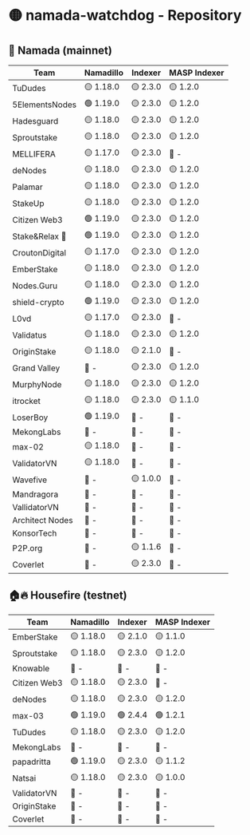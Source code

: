 # 🟡 namada-watchdog - Repository

## 🚀 Namada (mainnet)

| Team | Namadillo | Indexer | MASP Indexer |
|-|-|-|-|
| TuDudes | 🟡 1.18.0 | 🟡 2.3.0 | 🟡 1.2.0 |
| 5ElementsNodes | 🟢 1.19.0 | 🟡 2.3.0 | 🟡 1.2.0 |
| Hadesguard | 🟡 1.18.0 | 🟡 2.3.0 | 🟡 1.2.0 |
| Sproutstake | 🟡 1.18.0 | 🟡 2.3.0 | 🟡 1.2.0 |
| MELLIFERA | 🟡 1.17.0 | 🟡 2.3.0 | 🔴 - |
| deNodes | 🟡 1.18.0 | 🟡 2.3.0 | 🟡 1.2.0 |
| Palamar | 🟡 1.18.0 | 🟡 2.3.0 | 🟡 1.2.0 |
| StakeUp | 🟡 1.18.0 | 🟡 2.3.0 | 🟡 1.2.0 |
| Citizen Web3 | 🟢 1.19.0 | 🟡 2.3.0 | 🟡 1.2.0 |
| Stake&Relax 🦥 | 🟢 1.19.0 | 🟡 2.3.0 | 🟡 1.2.0 |
| CroutonDigital | 🟡 1.17.0 | 🟡 2.3.0 | 🟡 1.2.0 |
| EmberStake | 🟡 1.18.0 | 🟡 2.3.0 | 🟡 1.2.0 |
| Nodes.Guru | 🟡 1.18.0 | 🟡 2.3.0 | 🟡 1.2.0 |
| shield-crypto | 🟢 1.19.0 | 🟡 2.3.0 | 🟡 1.2.0 |
| L0vd | 🟡 1.17.0 | 🟡 2.3.0 | 🔴 - |
| Validatus | 🟡 1.18.0 | 🟡 2.3.0 | 🟡 1.2.0 |
| OriginStake | 🟡 1.18.0 | 🟡 2.1.0 | 🔴 - |
| Grand Valley | 🔴 - | 🟡 2.3.0 | 🟡 1.2.0 |
| MurphyNode | 🟡 1.18.0 | 🟡 2.3.0 | 🟡 1.2.0 |
| itrocket | 🟡 1.18.0 | 🟡 2.3.0 | 🟡 1.1.0 |
| LoserBoy | 🟢 1.19.0 | 🔴 - | 🔴 - |
| MekongLabs | 🔴 - | 🔴 - | 🔴 - |
| max-02 | 🟡 1.18.0 | 🔴 - | 🔴 - |
| ValidatorVN | 🟡 1.18.0 | 🔴 - | 🔴 - |
| Wavefive | 🔴 - | 🟡 1.0.0 | 🔴 - |
| Mandragora | 🔴 - | 🔴 - | 🔴 - |
| VallidatorVN | 🔴 - | 🔴 - | 🔴 - |
| Architect Nodes | 🔴 - | 🔴 - | 🔴 - |
| KonsorTech | 🔴 - | 🔴 - | 🔴 - |
| P2P.org | 🔴 - | 🟡 1.1.6 | 🔴 - |
| Coverlet | 🔴 - | 🟡 2.3.0 | 🔴 - |

## 🏠🔥 Housefire (testnet)

| Team | Namadillo | Indexer | MASP Indexer |
|-|-|-|-|
| EmberStake | 🟡 1.18.0 | 🟡 2.1.0 | 🟡 1.1.0 |
| Sproutstake | 🟡 1.18.0 | 🟡 2.3.0 | 🟡 1.2.0 |
| Knowable | 🔴 - | 🔴 - | 🔴 - |
| Citizen Web3 | 🟡 1.18.0 | 🟡 2.3.0 | 🔴 - |
| deNodes | 🟡 1.18.0 | 🟡 2.3.0 | 🟡 1.2.0 |
| max-03 | 🟢 1.19.0 | 🟢 2.4.4 | 🟢 1.2.1 |
| TuDudes | 🟡 1.18.0 | 🟡 2.3.0 | 🟡 1.2.0 |
| MekongLabs | 🔴 - | 🔴 - | 🔴 - |
| papadritta | 🟢 1.19.0 | 🟡 2.3.0 | 🟡 1.1.2 |
| Natsai | 🟡 1.18.0 | 🟡 2.3.0 | 🟡 1.0.0 |
| ValidatorVN | 🔴 - | 🔴 - | 🔴 - |
| OriginStake | 🔴 - | 🔴 - | 🔴 - |
| Coverlet | 🔴 - | 🔴 - | 🔴 - |

